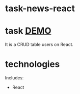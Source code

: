 # task-news-react
# task [DEMO](https://anastasiia-emets.github.io/task-news-react/)
It is a CRUD table users on React.

# technologies
Includes:
- React

